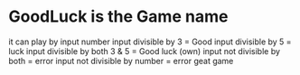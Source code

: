 # GoodLuck is the Game name
it can play by input number
input divisible by 3 = Good
input divisible by 5 = luck
input divisible by both 3 & 5 = Good luck (own)
input not divisible by both = error
input not divisible by number = error
geat game
